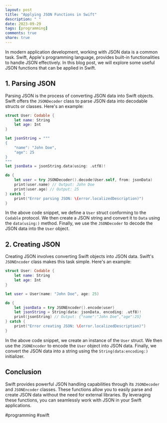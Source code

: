 ```yaml
---
layout: post
title: "Applying JSON Functions in Swift"
description: " "
date: 2023-09-29
tags: [programming]
comments: true
share: true
---
```


In modern application development, working with JSON data is a common task. Swift, Apple's programming language, provides built-in functionalities to handle JSON effectively. In this blog post, we will explore some useful JSON functions that can be applied in Swift.

## 1. Parsing JSON

Parsing JSON is the process of converting JSON data into Swift objects. Swift offers the `JSONDecoder` class to parse JSON data into decodable structs or classes. Here's an example:

```swift
struct User: Codable {
    let name: String
    let age: Int
}

let jsonString = """
{
    "name": "John Doe",
    "age": 25
}
"""
let jsonData = jsonString.data(using: .utf8)!

do {
    let user = try JSONDecoder().decode(User.self, from: jsonData)
    print(user.name) // Output: John Doe
    print(user.age) // Output: 25
} catch {
    print("Error parsing JSON: \(error.localizedDescription)")
}
```

In the above code snippet, we define a `User` struct conforming to the `Codable` protocol. We then create a JSON string and convert it to `Data` using the `data(using:)` method. Finally, we use the `JSONDecoder` to decode the JSON data into the `User` object.

## 2. Creating JSON

Creating JSON involves converting Swift objects into JSON data. Swift's `JSONEncoder` class makes this task simple. Here's an example:

```swift
struct User: Codable {
    let name: String
    let age: Int
}

let user = User(name: "John Doe", age: 25)

do {
    let jsonData = try JSONEncoder().encode(user)
    let jsonString = String(data: jsonData, encoding: .utf8)!
    print(jsonString) // Output: {"name":"John Doe","age":25}
} catch {
    print("Error creating JSON: \(error.localizedDescription)")
}
```

In the above code snippet, we create an instance of the `User` struct. We then use the `JSONEncoder` to encode the `User` object into JSON data. Finally, we convert the JSON data into a string using the `String(data:encoding:)` initializer.

## Conclusion

Swift provides powerful JSON handling capabilities through its `JSONDecoder` and `JSONEncoder` classes. These functions allow you to easily parse and create JSON data without the need for external libraries. By leveraging these functions, you can seamlessly work with JSON in your Swift applications.

#programming #swift